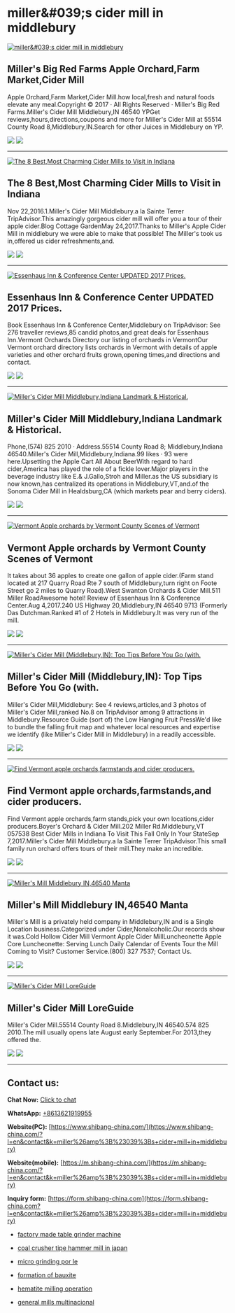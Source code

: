 # miller&amp;#039;s cider mill in middlebury

<a href="https://swt.shibang-china.com/?l=en&img&k=miller%26amp%3B%23039%3Bs+cider+mill+in+middlebury" target="_blank">![miller&amp;#039;s cider mill in middlebury](http://static.shibang-china.com/all-800x300/166.jpg)</a>

## Miller&#39;s Big Red Farms Apple Orchard,Farm Market,Cider Mill
Apple Orchard,Farm Market,Cider Mill.how local,fresh and natural foods elevate any meal.Copyright © 2017 · All Rights Reserved · Miller&#39;s Big Red Farms.Miller&#39;s Cider Mill Middlebury,IN 46540 YPGet reviews,hours,directions,coupons and more for Miller&#39;s Cider Mill at 55514 County Road 8,Middlebury,IN.Search for other Juices in Middlebury on YP.


<a href="https://whatsapp.shibangsoft.com/WhatsApp.php" target="_blank" title="WhatsApp">![](http://static.shibang-china.com/icon/whatsapp.png)</a> <a href="https://swt.shibang-china.com/?l=en&icon&k=miller%26amp%3B%23039%3Bs+cider+mill+in+middlebury" target="_blank">![](http://static.shibang-china.com/icon/chat-en.png)</a>

---

<a href="https://swt.shibang-china.com/?l=en&img&k=miller%26amp%3B%23039%3Bs+cider+mill+in+middlebury" target="_blank">![The 8 Best,Most Charming Cider Mills to Visit in Indiana](http://static.shibang-china.com/all-800x300/602.jpg)</a>

## The 8 Best,Most Charming Cider Mills to Visit in Indiana
Nov 22,2016.1.Miller&#39;s Cider Mill Middlebury.a la Sainte Terrer TripAdvisor.This amazingly gorgeous cider mill will offer you a tour of their apple cider.Blog Cottage GardenMay 24,2017.Thanks to Miller&#39;s Apple Cider Mill in middlebury we were able to make that possible! The Miller&#39;s took us in,offered us cider refreshments,and.


<a href="https://whatsapp.shibangsoft.com/WhatsApp.php" target="_blank" title="WhatsApp">![](http://static.shibang-china.com/icon/whatsapp.png)</a> <a href="https://swt.shibang-china.com/?l=en&icon&k=miller%26amp%3B%23039%3Bs+cider+mill+in+middlebury" target="_blank">![](http://static.shibang-china.com/icon/chat-en.png)</a>

---

<a href="https://swt.shibang-china.com/?l=en&img&k=miller%26amp%3B%23039%3Bs+cider+mill+in+middlebury" target="_blank">![Essenhaus Inn &amp; Conference Center UPDATED 2017 Prices.](http://static.shibang-china.com/all-800x300/649.jpg)</a>

## Essenhaus Inn &amp; Conference Center UPDATED 2017 Prices.
Book Essenhaus Inn &amp; Conference Center,Middlebury on TripAdvisor: See 276 traveller reviews,85 candid photos,and great deals for Essenhaus Inn.Vermont Orchards Directory our listing of orchards in VermontOur Vermont orchard directory lists orchards in Vermont with details of apple varieties and other orchard fruits grown,opening times,and directions and contact.


<a href="https://whatsapp.shibangsoft.com/WhatsApp.php" target="_blank" title="WhatsApp">![](http://static.shibang-china.com/icon/whatsapp.png)</a> <a href="https://swt.shibang-china.com/?l=en&icon&k=miller%26amp%3B%23039%3Bs+cider+mill+in+middlebury" target="_blank">![](http://static.shibang-china.com/icon/chat-en.png)</a>

---

<a href="https://swt.shibang-china.com/?l=en&img&k=miller%26amp%3B%23039%3Bs+cider+mill+in+middlebury" target="_blank">![Miller&#39;s Cider Mill Middlebury,Indiana Landmark &amp; Historical.](http://static.shibang-china.com/all-800x300/1071.jpg)</a>

## Miller&#39;s Cider Mill Middlebury,Indiana Landmark &amp; Historical.
Phone,(574) 825 2010 &middot; Address.55514 County Road 8; Middlebury,Indiana 46540.Miller&#39;s Cider Mill,Middlebury,Indiana.99 likes · 93 were here.Upsetting the Apple Cart All About BeerWith regard to hard cider,America has played the role of a fickle lover.Major players in the beverage industry like E.&amp; J.Gallo,Stroh and Miller.as the US subsidiary is now known,has centralized its operations in Middlebury,VT,and.of the Sonoma Cider Mill in Healdsburg,CA (which markets pear and berry ciders).


<a href="https://whatsapp.shibangsoft.com/WhatsApp.php" target="_blank" title="WhatsApp">![](http://static.shibang-china.com/icon/whatsapp.png)</a> <a href="https://swt.shibang-china.com/?l=en&icon&k=miller%26amp%3B%23039%3Bs+cider+mill+in+middlebury" target="_blank">![](http://static.shibang-china.com/icon/chat-en.png)</a>

---

<a href="https://swt.shibang-china.com/?l=en&img&k=miller%26amp%3B%23039%3Bs+cider+mill+in+middlebury" target="_blank">![Vermont Apple orchards by Vermont County Scenes of Vermont](http://static.shibang-china.com/all-800x300/508.jpg)</a>

## Vermont Apple orchards by Vermont County Scenes of Vermont
It takes about 36 apples to create one gallon of apple cider.(Farm stand located at 217 Quarry Road Rte 7 south of Middlebury,turn right on Foote Street go 2 miles to Quarry Road).West Swanton Orchards &amp; Cider Mill.511 Miller RoadAwesome hotel! Review of Essenhaus Inn &amp; Conference Center.Aug 4,2017.240 US Highway 20,Middlebury,IN 46540 9713 (Formerly Das Dutchman.Ranked #1 of 2 Hotels in Middlebury.It was very run of the mill.


<a href="https://whatsapp.shibangsoft.com/WhatsApp.php" target="_blank" title="WhatsApp">![](http://static.shibang-china.com/icon/whatsapp.png)</a> <a href="https://swt.shibang-china.com/?l=en&icon&k=miller%26amp%3B%23039%3Bs+cider+mill+in+middlebury" target="_blank">![](http://static.shibang-china.com/icon/chat-en.png)</a>

---

<a href="https://swt.shibang-china.com/?l=en&img&k=miller%26amp%3B%23039%3Bs+cider+mill+in+middlebury" target="_blank">![Miller&#39;s Cider Mill (Middlebury,IN): Top Tips Before You Go (with.](http://static.shibang-china.com/all-800x300/74.jpg)</a>

## Miller&#39;s Cider Mill (Middlebury,IN): Top Tips Before You Go (with.
Miller&#39;s Cider Mill,Middlebury: See 4 reviews,articles,and 3 photos of Miller&#39;s Cider Mill,ranked No.8 on TripAdvisor among 9 attractions in Middlebury.Resource Guide (sort of) the Low Hanging Fruit PressWe&#39;d like to bundle the falling fruit map and whatever local resources and expertise we identify (like Miller&#39;s Cider Mill in Middlebury) in a readily accessible.


<a href="https://whatsapp.shibangsoft.com/WhatsApp.php" target="_blank" title="WhatsApp">![](http://static.shibang-china.com/icon/whatsapp.png)</a> <a href="https://swt.shibang-china.com/?l=en&icon&k=miller%26amp%3B%23039%3Bs+cider+mill+in+middlebury" target="_blank">![](http://static.shibang-china.com/icon/chat-en.png)</a>

---

<a href="https://swt.shibang-china.com/?l=en&img&k=miller%26amp%3B%23039%3Bs+cider+mill+in+middlebury" target="_blank">![Find Vermont apple orchards,farmstands,and cider producers.](http://static.shibang-china.com/all-800x300/1509.jpg)</a>

## Find Vermont apple orchards,farmstands,and cider producers.
Find Vermont apple orchards,farm stands,pick your own locations,cider producers.Boyer&#39;s Orchard &amp; Cider Mill.202 Miller Rd.Middlebury,VT 057538 Best Cider Mills in Indiana To Visit This Fall Only In Your StateSep 7,2017.Miller&#39;s Cider Mill Middlebury.a la Sainte Terrer TripAdvisor.This small family run orchard offers tours of their mill.They make an incredible.


<a href="https://whatsapp.shibangsoft.com/WhatsApp.php" target="_blank" title="WhatsApp">![](http://static.shibang-china.com/icon/whatsapp.png)</a> <a href="https://swt.shibang-china.com/?l=en&icon&k=miller%26amp%3B%23039%3Bs+cider+mill+in+middlebury" target="_blank">![](http://static.shibang-china.com/icon/chat-en.png)</a>

---

<a href="https://swt.shibang-china.com/?l=en&img&k=miller%26amp%3B%23039%3Bs+cider+mill+in+middlebury" target="_blank">![Miller&#39;s Mill Middlebury IN,46540 Manta](http://static.shibang-china.com/all-800x300/835.jpg)</a>

## Miller&#39;s Mill Middlebury IN,46540 Manta
Miller&#39;s Mill is a privately held company in Middlebury,IN and is a Single Location business.Categorized under Cider,Nonalcoholic.Our records show it was.Cold Hollow Cider Mill Vermont Apple Cider MillLuncheonette Apple Core Luncheonette: Serving Lunch Daily Calendar of Events Tour the Mill Coming to Visit? Customer Service.(800) 327 7537; Contact Us.


<a href="https://whatsapp.shibangsoft.com/WhatsApp.php" target="_blank" title="WhatsApp">![](http://static.shibang-china.com/icon/whatsapp.png)</a> <a href="https://swt.shibang-china.com/?l=en&icon&k=miller%26amp%3B%23039%3Bs+cider+mill+in+middlebury" target="_blank">![](http://static.shibang-china.com/icon/chat-en.png)</a>

---

<a href="https://swt.shibang-china.com/?l=en&img&k=miller%26amp%3B%23039%3Bs+cider+mill+in+middlebury" target="_blank">![Miller&#39;s Cider Mill LoreGuide](http://static.shibang-china.com/all-800x300/913.jpg)</a>

## Miller&#39;s Cider Mill LoreGuide
Miller&#39;s Cider Mill.55514 County Road 8.Middlebury,IN 46540.574 825 2010.The mill usually opens late August early September.For 2013,they offered the.

<a href="https://whatsapp.shibangsoft.com/WhatsApp.php" target="_blank" title="WhatsApp">![](http://static.shibang-china.com/icon/whatsapp.png)</a> <a href="https://swt.shibang-china.com/?l=en&icon&k=miller%26amp%3B%23039%3Bs+cider+mill+in+middlebury" target="_blank">![](http://static.shibang-china.com/icon/chat-en.png)</a>

---
## Contact us:

**Chat Now:** [Click to chat](https://swt.shibang-china.com?l=en&contact&k=miller%26amp%3B%23039%3Bs+cider+mill+in+middlebury)

**WhatsApp:**  [+8613621919955](https://whatsapp.shibangsoft.com/WhatsApp.php)

**Website(PC):** [https://www.shibang-china.com/](https://www.shibang-china.com/?l=en&contact&k=miller%26amp%3B%23039%3Bs+cider+mill+in+middlebury)

**Website(mobile):** [https://m.shibang-china.com/](https://m.shibang-china.com/?l=en&contact&k=miller%26amp%3B%23039%3Bs+cider+mill+in+middlebury)

**Inquiry form:** [https://form.shibang-china.com](https://form.shibang-china.com?l=en&contact&k=miller%26amp%3B%23039%3Bs+cider+mill+in+middlebury)

* [factory made table grinder machine](../130/factory%20made%20table%20grinder%20machine.md)

* [coal crusher tipe hammer mill in japan](../132/coal%20crusher%20tipe%20hammer%20mill%20in%20japan.md)

* [micro grinding por le](../137/micro%20grinding%20por%20le.md)

* [formation of bauxite](../128/formation%20of%20bauxite.md)

* [hematite milling operation](../130/hematite%20milling%20operation.md)

* [general mills multinacional](../126/general%20mills%20multinacional.md)